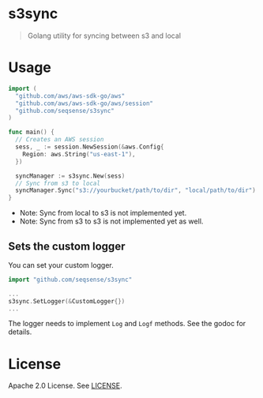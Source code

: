 # s3sync

> Golang utility for syncing between s3 and local

# Usage

```go
import (
  "github.com/aws/aws-sdk-go/aws"
  "github.com/aws/aws-sdk-go/aws/session"
  "github.com/seqsense/s3sync"
)

func main() {
  // Creates an AWS session
  sess, _ := session.NewSession(&aws.Config{
    Region: aws.String("us-east-1"),
  })

  syncManager := s3sync.New(sess)
  // Sync from s3 to local
  syncManager.Sync("s3://yourbucket/path/to/dir", "local/path/to/dir")
}
```

- Note: Sync from local to s3 is not implemented yet.
- Note: Sync from s3 to s3 is not implemented yet as well.

## Sets the custom logger

You can set your custom logger.

```go
import "github.com/seqsense/s3sync"

...
s3sync.SetLogger(&CustomLogger{})
...
```

The logger needs to implement `Log` and `Logf` methods. See the godoc for details.

# License

Apache 2.0 License. See [LICENSE](https://github.com/seqsense/s3sync/blob/master/LICENSE).
